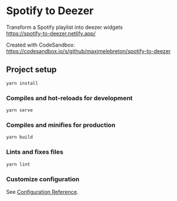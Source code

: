 # Spotify to Deezer
Transform a Spotify playlist into deezer widgets  
https://spotify-to-deezer.netlify.app/

Created with CodeSandbox:  
  https://codesandbox.io/s/github/maximelebreton/spotify-to-deezer


## Project setup
```
yarn install
```

### Compiles and hot-reloads for development
```
yarn serve
```

### Compiles and minifies for production
```
yarn build
```

### Lints and fixes files
```
yarn lint
```

### Customize configuration
See [Configuration Reference](https://cli.vuejs.org/config/).
